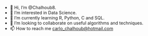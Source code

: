 - 👋 Hi, I’m @Chalhoub8.
- 👀 I’m interested in Data Science.
- 🌱 I’m currently learning R, Python, C and SQL.
- 💞️ I’m looking to collaborate on useful algorithms and techniques.
- 📫 How to reach me carlo_chalhoub@hotmail.com

<!---
Chalhoub8/Chalhoub8 is a ✨ special ✨ repository because its `README.md` (this file) appears on your GitHub profile.
You can click the Preview link to take a look at your changes.
--->
